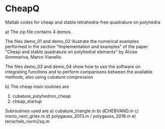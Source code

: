 # CheapQ
 Matlab codes for cheap and stable tetrahedra-free quadrature on polyhedra

a) The zip file contains 4 demos. 

The files demo_01 and demo_02 illustrate the numerical examples performed in 
the section "Implementation and examples" of the paper 
         "Cheap and stable quadrature on polyhedral elements" 
by Alvise Sommariva, Marco Vianello. 

The files demo_03 and demo_04 show how to use the software on integrating 
functions and to perform comparisons between the available methods, also
using cubature compression

b) The cheap main routines are 
1. cubature_polyhedron_cheap
2. cheap_startup

Subroutines used are
a) cubature_triangle.m
b) dCHEBVAND.m
c) mono_next_grlex.m
d) polygauss_2013.m / polygauss_2018.m
e) tenscheb_norm2sq.m

